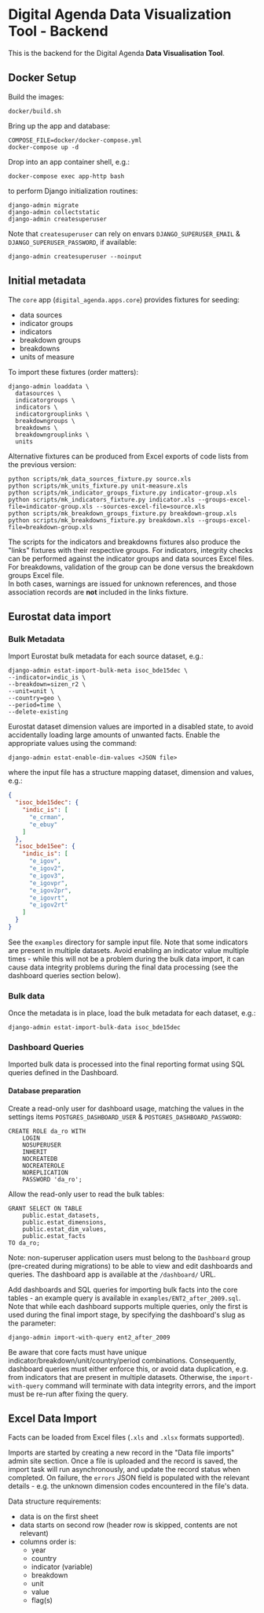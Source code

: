 # Digital Agenda Data Visualization Tool - Backend

This is the backend for the Digital Agenda **Data Visualisation Tool**.

## Docker Setup

Build the images:

```shell
docker/build.sh
```

Bring up the app and database:

```shell
COMPOSE_FILE=docker/docker-compose.yml
docker-compose up -d
```

Drop into an app container shell, e.g.:

```shell
docker-compose exec app-http bash
```

to perform Django initialization routines:

```shell
django-admin migrate
django-admin collectstatic
django-admin createsuperuser
```

Note that `createsuperuser` can rely on envars `DJANGO_SUPERUSER_EMAIL` & `DJANGO_SUPERUSER_PASSWORD`, if available:
```shell
django-admin createsuperuser --noinput
```

## Initial metadata

The `core` app (`digital_agenda.apps.core`) provides fixtures for seeding:
- data sources
- indicator groups
- indicators
- breakdown groups
- breakdowns
- units of measure

To import these fixtures (order matters):

```shell
django-admin loaddata \
  datasources \
  indicatorgroups \
  indicators \
  indicatorgrouplinks \
  breakdowngroups \
  breakdowns \
  breakdowngrouplinks \
  units
```

Alternative fixtures can be produced from Excel exports of code lists from the previous version:
```shell
python scripts/mk_data_sources_fixture.py source.xls
python scripts/mk_units_fixture.py unit-measure.xls
python scripts/mk_indicator_groups_fixture.py indicator-group.xls
python scripts/mk_indicators_fixture.py indicator.xls --groups-excel-file=indicator-group.xls --sources-excel-file=source.xls
python scripts/mk_breakdown_groups_fixture.py breakdown-group.xls 
python scripts/mk_breakdowns_fixture.py breakdown.xls --groups-excel-file=breakdown-group.xls
```
The scripts for the indicators and breakdowns fixtures also produce the "links" fixtures with their respective groups.
For indicators, integrity checks can be performed against the indicator groups and data sources Excel files. 
For breakdowns, validation of the group can be done versus the breakdown groups Excel file.  
In both cases, warnings are issued for unknown references, and those association records are **not** included in the links fixture.

## Eurostat data import

### Bulk Metadata

Import Eurostat bulk metadata for each source dataset, e.g.:

```shell
django-admin estat-import-bulk-meta isoc_bde15dec \
--indicator=indic_is \
--breakdown=sizen_r2 \
--unit=unit \
--country=geo \
--period=time \
--delete-existing
```

Eurostat dataset dimension values are imported in a disabled state, 
to avoid accidentally loading large amounts of unwanted facts.
Enable the appropriate values using the command:

```shell
django-admin estat-enable-dim-values <JSON file>
```

where the input file has a structure mapping dataset, dimension and values, e.g.:

```json
{
  "isoc_bde15dec": {
    "indic_is": [
      "e_crman",
      "e_ebuy"
    ]
  },
  "isoc_bde15ee": {
    "indic_is": [
      "e_igov",
      "e_igov2",
      "e_igov3",
      "e_igovpr",
      "e_igov2pr",
      "e_igovrt",
      "e_igov2rt"
    ]
  }
}
```

See the `examples` directory for sample input file.
Note that some indicators are present in multiple datasets. Avoid enabling an indicator 
value multiple times - while this will not be a problem during the bulk data import, it
can cause data integrity problems during the final data processing (see the dashboard 
queries section below).

### Bulk data

Once the metadata is in place, load the bulk metadata for each dataset, e.g.:

```shell
django-admin estat-import-bulk-data isoc_bde15dec
```

### Dashboard Queries

Imported bulk data is processed into the final reporting format using SQL queries defined 
in the Dashboard.

#### Database preparation

Create a read-only user for dashboard usage, matching the values 
in the settings items `POSTGRES_DASHBOARD_USER` & `POSTGRES_DASHBOARD_PASSWORD`:

```postgresql
CREATE ROLE da_ro WITH
    LOGIN
    NOSUPERUSER
    INHERIT
    NOCREATEDB
    NOCREATEROLE
    NOREPLICATION
    PASSWORD 'da_ro';
```

Allow the read-only user to read the bulk tables:

```postgresql
GRANT SELECT ON TABLE
    public.estat_datasets,
    public.estat_dimensions,
    public.estat_dim_values,
    public.estat_facts
TO da_ro;
```

Note: non-superuser application users must belong to the `Dashboard` group 
(pre-created during migrations) to be able to view and edit dashboards and queries.
The dashboard app is available at the `/dashboard/` URL.

Add dashboards and SQL queries for importing bulk facts into the core tables - an example 
query is available in `examples/ENT2_after_2009.sql`. Note that while each dashboard supports 
multiple queries, only the first is used during the final import stage, by specifying the 
dashboard's slug as the parameter:

```shell
django-admin import-with-query ent2_after_2009
```

Be aware that core facts must have unique indicator/breakdown/unit/country/period combinations. 
Consequently, dashboard queries must either enforce this, or avoid data duplication, e.g. from 
indicators that are present in multiple datasets. Otherwise, the `import-with-query` command will 
terminate with data integrity errors, and the import must be re-run after fixing the query.


## Excel Data Import

Facts can be loaded from Excel files (`.xls` and `.xlsx` formats supported).

Imports are started by creating a new record in the "Data file imports" admin site section.
Once a file is uploaded and the record is saved, the import task will run asynchronously, and update the record status when completed.
On failure, the `errors` JSON field is populated with the relevant details - e.g. the unknown dimension codes encountered in the file's data.

Data structure requirements:
- data is on the first sheet
- data starts on second row (header row is skipped, contents are not relevant)
- columns order is:
  - year
  - country	
  - indicator (variable)	
  - breakdown	
  - unit	
  - value	
  - flag(s)
